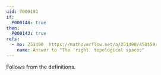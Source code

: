 ```yaml
---
uid: T000191
if:
  P000148: true
then:
  P000143: true
refs:
  - mo: 251490  https://mathoverflow.net/a/251490/458159
    name: Answer to "The 'right' topological spaces"
---
```


Follows from the definitions.
